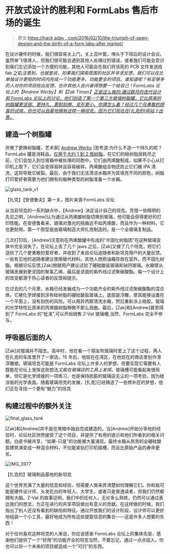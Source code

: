 # 开放式设计的胜利和 FormLabs 售后市场的诞生

> 原文:[https://hack aday . com/2016/02/10/the-triumph-of-open-design-and-the-birth-of-a-form labs-after market/](https://hackaday.com/2016/02/10/the-triumph-of-open-design-and-the-birth-of-a-formlabs-aftermarket/)

在设计硬件的时候，我们很容易关上门，关上百叶窗，埋头于下班后的设计会议。虽然单飞很诱人，但我们很可能会遇到其他人处理过的错误，或者我们可能会意识到我们忘记添加一个方便的功能，其他人可能会在我们将该死的 PCB 文件发送给 fab 之前*注意到。也就是说，如果我们探索周围的社区并寻求反馈，我们可以在比单独设计更短的时间内完成一个功能更多、功能更全的项目。谁知道呢？有足够多的人对你的项目给出反馈，也许其他人会兴奋得想要一个给自己！FormLabs 论坛上的【Andrew Werby】和【Zak Timan】[正是这么做的:通过数月的迭代设计和 FormLabs 论坛上的讨论，他们创造了第一个第三方玻璃树脂罐，它比原来的树脂罐更坚固、更持久、更耐刮擦、变形更小。你猜怎么着？经过几个月勇敢的顾客的试用，你也可以自豪地拥有这样一辆坦克，因为它们现在在[扎克的]网站](http://forum.formlabs.com/t/glass-tank/4171/104)上[出售。](https://www.zvatindustries.com/)* 

## 建造一个树脂罐

厌倦了更换树脂罐，艺术家[ [Andrew Werby](http://juxtamorph.com/) ]思考道:为什么不造一个持久的呢？FormLabs 罐是消耗品，[仅用于大约 1 到 2 瓶树脂](http://formlabs.com/support/printers/form-1/resin-tank-damage/)，在它们的硅树脂层耗尽之前，它们会加入到垃圾箱中被处理的同胞中。它们由丙烯酸制成，如果不小心从打印机上取下，它们会变得易碎且容易破碎。丙烯酸组合物还防止它们被 IPA 清洗，这将导致它破裂。最后，由于我们无法清洁水箱并为其填充不同的颜色，树脂打印爱好者需要为他们拥有的每种类型的树脂准备一个水箱。

![glass_tank_v1](../Images/e2fc8985e54fb7a44fa7b4ce2727ac7b.png)

【扎克】【安德鲁夫】第一关。图片来源:FormLabs 论坛

从当前坦克的一系列缺点中，【Andrew】决定设计自己的坦克。凭借一些精明的先见之明，[Andrew]认为通过从丙烯酸树脂切换到玻璃，他可能会获得更好的打印性能。在安德鲁看来，玻璃对激光的扭曲远不如丙烯酸，而且作为一种材料，它也更耐用。第一个原型是由玻璃制造大师扎克制造的，是一个全玻璃复制品。

几次打印后，[Andrew]注意到在丙烯酸罐中形成的“半固化树脂团”在这种玻璃变体中完全消失了。在论坛上丢了几个 jaws 之后，[Zak]又做了几个坦克，把它们送给了几个更勇敢的爱好者，并收到了来自论坛追随者和新坦克用户的大量反馈。一些有见地的追随者建议使用替代材料。其他人想把油箱存放在室外，而不固化树脂。根据论坛反馈,[Zak]根据用户建议试验了硼硅酸盐玻璃和钠钙玻璃。水箱壁从玻璃发展到更坚固的聚氯乙烯，最后是坚固的紫外线过滤聚碳酸酯。每一个设计上的改变都源于热心读者的反馈和提示。

在过去的几个月里，水箱已经发展成为一个功能齐全的紫外线过滤聚碳酸酯的混合体，它被化学焊接到涂有硅树脂的硼硅酸盐玻璃上。底部是浮雕，使其能够设置在一个平面上，没有刮伤的风险。可以用异丙醇清洗水箱，然后重新涂上硅胶。玻璃的光学特性比原来的丙烯酸树脂稍微不那么扭曲。最后，[Zak]和[Andrew]甚至得到了 FormLabs 的“批准”,可以开始销售 Z-Vat 玻璃槽,当然，FormLabs 完全不参与。

## 呼吸器后面的人

[Zak]对玻璃并不陌生。高中时，他在看一个朋友吹玻璃时爱上了这个过程，两人在扎克的车库里开了一家店。15 年后，他现在在湾区，在他现在的商店里创作漂浮雕塑。玻璃坦克可能是 FormLabs 论坛上许多人的梦想，但要实现它需要有人既能在论坛上发挥这些想法*又能在玻璃店的工具上发挥*。玻璃槽可能看起来很简单，但它是化学焊接的一项练习，也是保持肮脏的玻璃店无尘的一项考验，因为硅涂层的光学表面。随着玻璃坦克的发展，[扎克]已经铸造了一些修补匠的梦想，他们正在寻找一个更有“魅力”的坦克

## 构建过程中的额外关注

![final_glass_tank](../Images/20fdeb37f043efb8c4220e3792e93944.png)

[Zak]和[Andrew]并不是在黑暗中独自完成建造的。当[Andrew]开始分享他的经验时，论坛社区欣然接受了这个项目，并提供了有用的提示和他们所看到的相关问题。白皮书被共享，“如果-只是”的功能被大量涌现，最终水箱从昂贵的全硼硅酸盐建筑演变成一种混合材料，不仅能紧贴打印机插槽，而且比原始产品的寿命更长。

![IMG_3977](../Images/3993170babf1d779c77cae8f90da623d.png)

【扎克的】玻璃制品基地的新坦克

这个世界充满了大量的信息和经验，但需要人类来弄清楚如何理解它们。你和我可能是硬件设计师、头发花白的年轻人、大学生，或者只是普通读者，但我们仍然都拥有大脑。Z-Vat 的故事证明，我们中的任何人，无论多么熟练，仍然可以通过表达我们的想法，为正在进行的共享项目做出有意义的贡献。在这样做的时候，我们指出了别人还没有看到的缺陷和特征。通过开放我们的设计阶段，设计师可以更好地组装一个小工具，最好地成为所有这些提取信息的集合——这是许多人想要的东西！

对于任何喜欢这种坦克的人来说，你应该感谢 FormLabs 论坛上的集体先驱，感谢他们提供了一个“好用”的功能齐全的坦克当然，不要忘记，通过一点点投入，你也可以将一个未来的项目塑造成一个“可行”的东西。